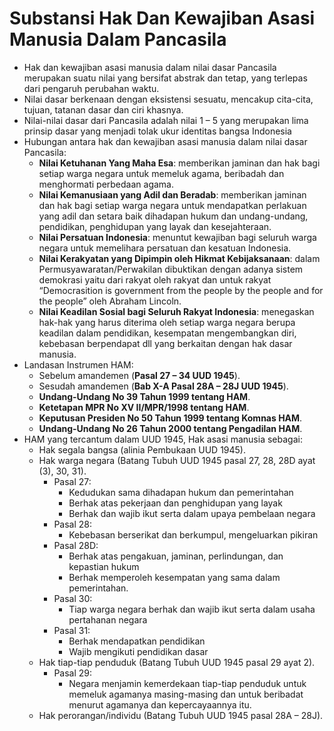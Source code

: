 # Substansi Hak Dan Kewajiban Asasi Manusia Dalam Pancasila

- Hak dan kewajiban asasi manusia dalam nilai dasar Pancasila merupakan suatu nilai yang bersifat abstrak dan tetap, yang terlepas dari pengaruh perubahan waktu. 
- Nilai dasar berkenaan dengan eksistensi sesuatu, mencakup cita-cita, tujuan, tatanan dasar dan ciri khasnya. 
- Nilai-nilai dasar dari Pancasila adalah nilai 1 – 5 yang merupakan lima prinsip dasar yang menjadi tolak ukur identitas bangsa Indonesia
- Hubungan antara hak dan kewajiban asasi manusia dalam nilai dasar Pancasila:
    - **Nilai Ketuhanan Yang Maha Esa**: memberikan jaminan dan hak bagi setiap warga negara untuk memeluk agama, beribadah dan menghormati perbedaan agama.
    - **Nilai Kemanusiaan yang Adil dan Beradab**: memberikan jaminan dan hak bagi setiap warga negara untuk mendapatkan perlakuan yang adil dan setara baik dihadapan hukum dan undang-undang, pendidikan, penghidupan yang layak dan kesejahteraan.
    - **Nilai Persatuan Indonesia**: menuntut kewajiban bagi seluruh warga negara untuk memelihara persatuan dan kesatuan Indonesia.
    - **Nilai Kerakyatan yang Dipimpin oleh Hikmat Kebijaksanaan**: dalam Permusyawaratan/Perwakilan dibuktikan dengan adanya sistem demokrasi yaitu dari rakyat oleh rakyat dan untuk rakyat “Democrasition is government from the people by the people and for the people” oleh Abraham Lincoln.
    - **Nilai Keadilan Sosial bagi Seluruh Rakyat Indonesia**: menegaskan hak-hak yang harus diterima oleh setiap warga negara berupa keadilan dalam pendidikan, kesempatan mengembangkan diri, kebebasan berpendapat dll yang berkaitan dengan hak dasar manusia.
- Landasan Instrumen HAM:
    - Sebelum amandemen (**Pasal 27 – 34 UUD 1945**).
    - Sesudah amandemen (**Bab X-A Pasal 28A – 28J UUD 1945**).
    - **Undang-Undang No 39 Tahun 1999 tentang HAM**.
    - **Ketetapan MPR No XV II/MPR/1998 tentang HAM**.
    - **Keputusan Presiden No 50 Tahun 1999 tentang Komnas HAM**.
    - **Undang-Undang No 26 Tahun 2000 tentang Pengadilan HAM**.
- HAM yang tercantum dalam UUD 1945, Hak asasi manusia sebagai:
    - Hak segala bangsa (alinia Pembukaan UUD 1945).
    - Hak warga negara (Batang Tubuh UUD 1945 pasal 27, 28, 28D ayat (3), 30, 31).
        - Pasal 27:
            - Kedudukan sama dihadapan hukum dan pemerintahan
            - Berhak atas pekerjaan dan penghidupan yang layak
            - Berhak dan wajib ikut serta dalam upaya pembelaan negara
        - Pasal 28:
            - Kebebasan berserikat dan berkumpul, mengeluarkan pikiran
        - Pasal 28D:
            - Berhak atas pengakuan, jaminan, perlindungan, dan kepastian hukum
            - Berhak memperoleh kesempatan yang sama dalam pemerintahan.
        - Pasal 30:
            - Tiap warga negara berhak dan wajib ikut serta dalam usaha pertahanan negara
        - Pasal 31:
            - Berhak mendapatkan pendidikan
            - Wajib mengikuti pendidikan dasar
    - Hak tiap-tiap penduduk (Batang Tubuh UUD 1945 pasal 29 ayat 2).
        - Pasal 29:
            - Negara menjamin kemerdekaan tiap-tiap penduduk untuk memeluk agamanya masing-masing dan untuk beribadat menurut agamanya dan kepercayaannya itu.
    - Hak perorangan/individu (Batang Tubuh UUD 1945 pasal 28A – 28J).